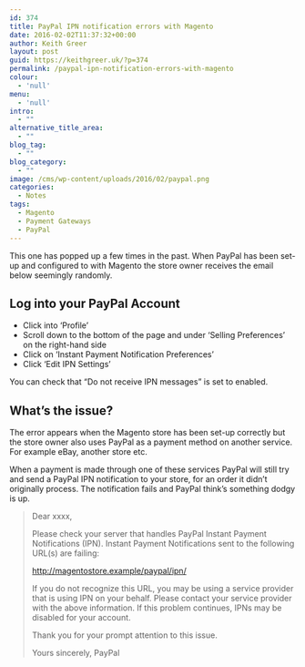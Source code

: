 ```yaml
---
id: 374
title: PayPal IPN notification errors with Magento
date: 2016-02-02T11:37:32+00:00
author: Keith Greer
layout: post
guid: https://keithgreer.uk/?p=374
permalink: /paypal-ipn-notification-errors-with-magento
colour:
  - 'null'
menu:
  - 'null'
intro:
  - ""
alternative_title_area:
  - ""
blog_tag:
  - ""
blog_category:
  - ""
image: /cms/wp-content/uploads/2016/02/paypal.png
categories:
  - Notes
tags:
  - Magento
  - Payment Gateways
  - PayPal
---
```

This one has popped up a few times in the past. When PayPal has been set-up and configured to with Magento the store owner receives the email below seemingly randomly.

## Log into your PayPal Account

  * Click into &#8216;Profile&#8217;
  * Scroll down to the bottom of the page and under &#8216;Selling Preferences&#8217; on the right-hand side
  * Click on &#8216;Instant Payment Notification Preferences&#8217;
  * Click &#8216;Edit IPN Settings&#8217;

You can check that &#8220;Do not receive IPN messages&#8221; is set to enabled.

## What&#8217;s the issue?

The error appears when the Magento store has been set-up correctly but the store owner also uses PayPal as a payment method on another service. For example eBay, another store etc.

When a payment is made through one of these services PayPal will still try and send a PayPal IPN notification to your store, for an order it didn&#8217;t originally process. The notification fails and PayPal think&#8217;s something dodgy is up.

> Dear xxxx,
> 
> Please check your server that handles PayPal Instant Payment Notifications (IPN). Instant Payment Notifications sent to the following URL(s) are failing:
> 
> http://magentostore.example/paypal/ipn/
> 
> If you do not recognize this URL, you may be using a service provider that is using IPN on your behalf. Please contact your service provider with the above information. If this problem continues, IPNs may be disabled for your account.
> 
> Thank you for your prompt attention to this issue.
> 
> Yours sincerely, PayPal

&nbsp;